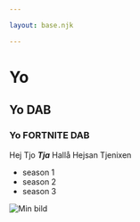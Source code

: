 ```yaml
---

layout: base.njk

---
```



# Yo
## Yo DAB
### Yo FORTNITE DAB
Hej
Tjo
***Tja***
Hallå
Hejsan
Tjenixen

- season 1
- season 2
- season 3

![Min bild](/images/pizza.jpg)